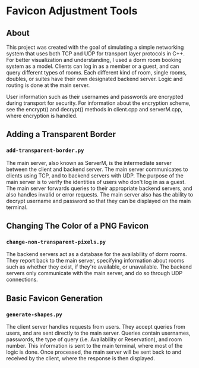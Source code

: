 # Favicon Adjustment Tools

## About
This project was created with the goal of simulating a simple networking system that uses both TCP and UDP for transport 
layer protocols in C++. For better visualization and understanding, I used a dorm room booking system as a model. Clients
can log in as a member or a guest, and can query different types of rooms. Each different kind of room, single rooms, doubles, 
or suites have their own designated backend server. Logic and routing is done at the main server.

User information such as their usernames and passwords are encrypted during transport for security. For information about
the encryption scheme, see the encrypt() and decrypt() methods in client.cpp and serverM.cpp, where encryption is handled.


## Adding a Transparent Border
### `add-transparent-border.py`

The main server, also known as ServerM, is the intermediate server between the client and backend server. The main server 
communicates to clients using TCP, and to backend servers with UDP. The purpose of the main server is to verify the 
identities of users who don't log in as a guest. The main server forwards queries to their appropriate backend servers, 
and also handles invalid or error requests. The main server also has the ability to decrypt username and password so that 
they can be displayed on the main terminal.


## Changing The Color of a PNG Favicon
### `change-non-transparent-pixels.py`

The backend servers act as a database for the availability of dorm rooms. They report back to the main server, specifying 
information about rooms such as whether they exist, if they're available, or unavailable. The backend servers only communicate 
with the main server, and do so through UDP connections.


## Basic Favicon Generation
### `generate-shapes.py`

The client server handles requests from users. They accept queries from users, and are sent directly to the main server. 
Queries contain usernames, passwords, the type of query (i.e. Availability or Reservation), and room number. This information 
is sent to the main terminal, where most of the logic is done. Once processed, the main server will be sent back to and 
received by the client, where the response is then displayed.

